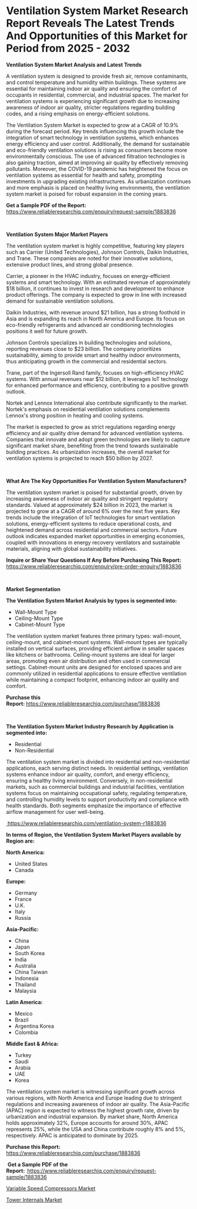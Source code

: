 <p><h1>Ventilation System Market Research Report Reveals The Latest Trends And Opportunities of this Market for Period from 2025 - 2032</h1></p><p><strong>Ventilation System Market Analysis and Latest Trends</strong></p>
<p><p>A ventilation system is designed to provide fresh air, remove contaminants, and control temperature and humidity within buildings. These systems are essential for maintaining indoor air quality and ensuring the comfort of occupants in residential, commercial, and industrial spaces. The market for ventilation systems is experiencing significant growth due to increasing awareness of indoor air quality, stricter regulations regarding building codes, and a rising emphasis on energy-efficient solutions.</p><p>The Ventilation System Market is expected to grow at a CAGR of 10.9% during the forecast period. Key trends influencing this growth include the integration of smart technology in ventilation systems, which enhances energy efficiency and user control. Additionally, the demand for sustainable and eco-friendly ventilation solutions is rising as consumers become more environmentally conscious. The use of advanced filtration technologies is also gaining traction, aimed at improving air quality by effectively removing pollutants. Moreover, the COVID-19 pandemic has heightened the focus on ventilation systems as essential for health and safety, prompting investments in upgrading existing infrastructures. As urbanization continues and more emphasis is placed on healthy living environments, the ventilation system market is poised for robust expansion in the coming years.</p></p>
<p><strong>Get a Sample PDF of the Report:&nbsp;</strong> <a href="https://www.reliableresearchiq.com/enquiry/request-sample/1883836?utm_campaign=1837&utm_medium=2&utm_source=Github&utm_content=ia&utm_term=17022025&utm_id=ventilation-system">https://www.reliableresearchiq.com/enquiry/request-sample/1883836</a></p>
<p>&nbsp;</p>
<p><strong>Ventilation System Major Market Players</strong></p>
<p><p>The ventilation system market is highly competitive, featuring key players such as Carrier (United Technologies), Johnson Controls, Daikin Industries, and Trane. These companies are noted for their innovative solutions, extensive product lines, and strong global presence. </p><p>Carrier, a pioneer in the HVAC industry, focuses on energy-efficient systems and smart technology. With an estimated revenue of approximately $18 billion, it continues to invest in research and development to enhance product offerings. The company is expected to grow in line with increased demand for sustainable ventilation solutions.</p><p>Daikin Industries, with revenue around $21 billion, has a strong foothold in Asia and is expanding its reach in North America and Europe. Its focus on eco-friendly refrigerants and advanced air conditioning technologies positions it well for future growth. </p><p>Johnson Controls specializes in building technologies and solutions, reporting revenues close to $23 billion. The company prioritizes sustainability, aiming to provide smart and healthy indoor environments, thus anticipating growth in the commercial and residential sectors.</p><p>Trane, part of the Ingersoll Rand family, focuses on high-efficiency HVAC systems. With annual revenues near $12 billion, it leverages IoT technology for enhanced performance and efficiency, contributing to a positive growth outlook.</p><p>Nortek and Lennox International also contribute significantly to the market. Nortek's emphasis on residential ventilation solutions complements Lennox's strong position in heating and cooling systems.</p><p>The market is expected to grow as strict regulations regarding energy efficiency and air quality drive demand for advanced ventilation systems. Companies that innovate and adopt green technologies are likely to capture significant market share, benefiting from the trend towards sustainable building practices. As urbanization increases, the overall market for ventilation systems is projected to reach $50 billion by 2027.</p></p>
<p>&nbsp;</p>
<p><strong>What Are The Key Opportunities For Ventilation System Manufacturers?</strong></p>
<p><p>The ventilation system market is poised for substantial growth, driven by increasing awareness of indoor air quality and stringent regulatory standards. Valued at approximately $24 billion in 2023, the market is projected to grow at a CAGR of around 6% over the next five years. Key trends include the integration of IoT technologies for smart ventilation solutions, energy-efficient systems to reduce operational costs, and heightened demand across residential and commercial sectors. Future outlook indicates expanded market opportunities in emerging economies, coupled with innovations in energy recovery ventilators and sustainable materials, aligning with global sustainability initiatives.</p></p>
<p><strong>Inquire or Share Your Questions If Any Before Purchasing This Report:</strong> <a href="https://www.reliableresearchiq.com/enquiry/pre-order-enquiry/1883836?utm_campaign=1837&utm_medium=2&utm_source=Github&utm_content=ia&utm_term=17022025&utm_id=ventilation-system">https://www.reliableresearchiq.com/enquiry/pre-order-enquiry/1883836</a></p>
<p>&nbsp;</p>
<p><strong>Market Segmentation</strong></p>
<p><strong>The Ventilation System Market Analysis by types is segmented into:</strong></p>
<p><ul><li>Wall-Mount Type</li><li>Ceiling-Mount Type</li><li>Cabinet-Mount Type</li></ul></p>
<p><p>The ventilation system market features three primary types: wall-mount, ceiling-mount, and cabinet-mount systems. Wall-mount types are typically installed on vertical surfaces, providing efficient airflow in smaller spaces like kitchens or bathrooms. Ceiling-mount systems are ideal for larger areas, promoting even air distribution and often used in commercial settings. Cabinet-mount units are designed for enclosed spaces and are commonly utilized in residential applications to ensure effective ventilation while maintaining a compact footprint, enhancing indoor air quality and comfort.</p></p>
<p><strong>Purchase this Report:&nbsp;</strong><a href="https://www.reliableresearchiq.com/purchase/1883836?utm_campaign=1837&utm_medium=2&utm_source=Github&utm_content=ia&utm_term=17022025&utm_id=ventilation-system">https://www.reliableresearchiq.com/purchase/1883836</a></p>
<p>&nbsp;</p>
<p><strong>The Ventilation System Market Industry Research by Application is segmented into:</strong></p>
<p><ul><li>Residential</li><li>Non-Residential</li></ul></p>
<p><p>The ventilation system market is divided into residential and non-residential applications, each serving distinct needs. In residential settings, ventilation systems enhance indoor air quality, comfort, and energy efficiency, ensuring a healthy living environment. Conversely, in non-residential markets, such as commercial buildings and industrial facilities, ventilation systems focus on maintaining occupational safety, regulating temperature, and controlling humidity levels to support productivity and compliance with health standards. Both segments emphasize the importance of effective airflow management for user well-being.</p></p>
<p><a href="https://www.reliableresearchiq.com/ventilation-system-r1883836?utm_campaign=1837&utm_medium=2&utm_source=Github&utm_content=ia&utm_term=17022025&utm_id=ventilation-system">&nbsp;https://www.reliableresearchiq.com/ventilation-system-r1883836</a></p>
<p><strong>In terms of Region, the Ventilation System Market Players available by Region are:</strong></p>
<p>
    <p> <strong> North America: </strong>
        <ul>
            <li>United States</li>
            <li>Canada</li>
        </ul>
        </p> 
    <p> <strong> Europe: </strong>
        <ul>
            <li>Germany</li>
            <li>France</li>
            <li>U.K.</li>
            <li>Italy</li>
            <li>Russia</li>
        </ul>
        </p> 
    <p> <strong> Asia-Pacific: </strong>
        <ul>
            <li>China</li>
            <li>Japan</li>
            <li>South Korea</li>
            <li>India</li>
            <li>Australia</li>
            <li>China Taiwan</li>
            <li>Indonesia</li>
            <li>Thailand</li>
            <li>Malaysia</li>
        </ul>
        </p> 
    <p> <strong> Latin America: </strong>
        <ul>
            <li>Mexico</li>
            <li>Brazil</li>
            <li>Argentina Korea</li>
            <li>Colombia</li>
        </ul>
        </p> 
    <p> <strong> Middle East & Africa: </strong>
        <ul>
            <li>Turkey</li>
            <li>Saudi</li>
            <li>Arabia</li>
            <li>UAE</li>
            <li>Korea</li>
        </ul>
    </p>
    </p>
<p><p>The ventilation system market is witnessing significant growth across various regions, with North America and Europe leading due to stringent regulations and increasing awareness of indoor air quality. The Asia-Pacific (APAC) region is expected to witness the highest growth rate, driven by urbanization and industrial expansion. By market share, North America holds approximately 32%, Europe accounts for around 30%, APAC represents 25%, while the USA and China contribute roughly 8% and 5%, respectively. APAC is anticipated to dominate by 2025.</p></p>
<p><strong>Purchase this Report: </strong><a href="https://www.reliableresearchiq.com/purchase/1883836?utm_campaign=1837&utm_medium=2&utm_source=Github&utm_content=ia&utm_term=17022025&utm_id=ventilation-system">https://www.reliableresearchiq.com/purchase/1883836</a></p>
<p>&nbsp;<strong>Get a Sample PDF of the Report:&nbsp;&nbsp;</strong><a href="https://www.reliableresearchiq.com/enquiry/request-sample/1883836?utm_campaign=1837&utm_medium=2&utm_source=Github&utm_content=ia&utm_term=17022025&utm_id=ventilation-system">https://www.reliableresearchiq.com/enquiry/request-sample/1883836</a></p>
<p><strong></strong></p>
<p><p><a href="https://github.com/tanckfelli84/Market-Research-Report-List-1/blob/main/variable-speed-compressors-market.md?utm_campaign=1837&utm_medium=2&utm_source=Github&utm_content=ia&utm_term=17022025&utm_id=ventilation-system">Variable Speed Compressors Market</a></p><p><a href="https://github.com/wakerizaak8g/Market-Research-Report-List-1/blob/main/tower-internals-market.md?utm_campaign=1837&utm_medium=2&utm_source=Github&utm_content=ia&utm_term=17022025&utm_id=ventilation-system">Tower Internals Market</a></p></p>
